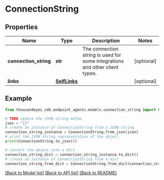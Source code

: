 # ConnectionString


## Properties

Name | Type | Description | Notes
------------ | ------------- | ------------- | -------------
**connection_string** | **str** | The connection string is used for some integrations and other client types.  | [optional] 
**links** | [**SelfLinks**](SelfLinks.md) |  | [optional] 

## Example

```python
from thousandeyes_sdk.endpoint_agents.models.connection_string import ConnectionString

# TODO update the JSON string below
json = "{}"
# create an instance of ConnectionString from a JSON string
connection_string_instance = ConnectionString.from_json(json)
# print the JSON string representation of the object
print(ConnectionString.to_json())

# convert the object into a dict
connection_string_dict = connection_string_instance.to_dict()
# create an instance of ConnectionString from a dict
connection_string_from_dict = ConnectionString.from_dict(connection_string_dict)
```
[[Back to Model list]](../README.md#documentation-for-models) [[Back to API list]](../README.md#documentation-for-api-endpoints) [[Back to README]](../README.md)


